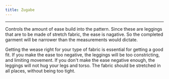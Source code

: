 ```yaml
---
title: Zugabe
---
```


***

Controls the amount of ease build into the pattern. Since these are leggings that are to be made of stretch fabric,
the ease is nagative. So the completed garment will be narrower than the measurements would dictate.

<Note>
Getting the wease right for your type of fabric is essential for getting a good fit. If you make the ease 
too negative, the leggings will be too constricting, and limiting movement. If you don't make the ease
negative enough, the leggings will not hug your legs and torso. The fabric should be stretched in all
places, without being too tight.
